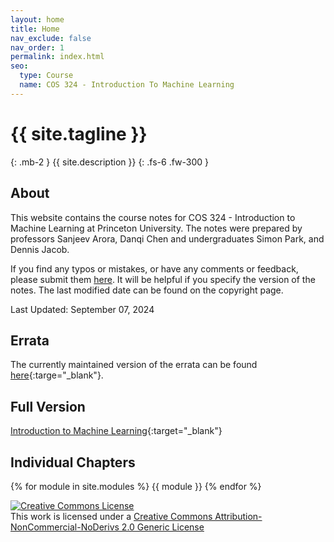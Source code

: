 ```yaml
---
layout: home
title: Home
nav_exclude: false
nav_order: 1
permalink: index.html
seo:
  type: Course
  name: COS 324 - Introduction To Machine Learning
---
```


# {{ site.tagline }}
{: .mb-2 }
{{ site.description }}
{: .fs-6 .fw-300 }

## About
This website contains the course notes for COS 324 - Introduction to Machine Learning at Princeton University. The notes were prepared by professors Sanjeev Arora, Danqi Chen and undergraduates Simon Park, and Dennis Jacob.

If you find any typos or mistakes, or have any comments or feedback, please submit them [here](https://bit.ly/cos324-notes-feedback). It will be helpful if you specify the version of the notes. The last modified date can be found on the copyright page.

Last Updated: September 07, 2024

## Errata
The currently maintained version of the errata can be found [here](files/errata.pdf){:targe="_blank"}.

## Full Version
[Introduction to Machine Learning](files/COS324_Course_Notes.pdf){:target="_blank"}

## Individual Chapters
{% for module in site.modules %}
{{ module }}
{% endfor %}

<a rel="license" href="http://creativecommons.org/licenses/by-nc-nd/2.0/"><img alt="Creative Commons License" style="border-width:0" src="https://i.creativecommons.org/l/by-nc-nd/2.0/88x31.png" /></a><br />This work is licensed under a <a rel="license" href="http://creativecommons.org/licenses/by-nc-nd/2.0/">Creative Commons Attribution-NonCommercial-NoDerivs 2.0 Generic License</a>

